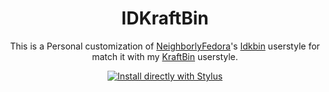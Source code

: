 <h1 align="center">
 IDKraftBin
</h1>
<p align="center">
This is a Personal customization of <a href="https://userstyles.world/user/NeighborlyFedora">NeighborlyFedora</a>'s  <a href="https://userstyles.world/style/10478/idkbin">Idkbin</a> userstyle for match it with my <a href="https://github.com/ThakshilaDamsak/KraftBin">KraftBin</a> userstyle.
</p>
<p align="center">
  <a href="https://userstyles.world/api/style/11353.user.css">
    <img alt="Install directly with Stylus" src="https://raw.githubusercontent.com/ThakshilaDamsak/IDKraftBin/main/IDKraftBin.user.style?token=GHSAT0AAAAAACFIHFHCKPX73GYUOEB3MXZWZGQNR7Q"/>
  </a>
  </p>
